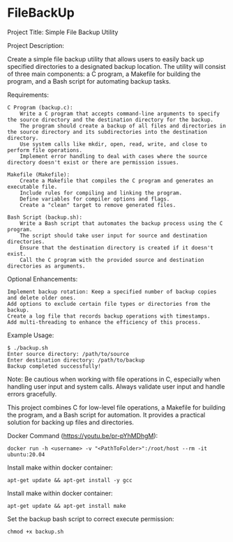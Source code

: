 # FileBackUp

Project Title: Simple File Backup Utility

Project Description:

Create a simple file backup utility that allows users to easily back up specified directories to a designated backup location. The utility will consist of three main components: a C program, a Makefile for building the program, and a Bash script for automating backup tasks.

Requirements:

    C Program (backup.c):
        Write a C program that accepts command-line arguments to specify the source directory and the destination directory for the backup.
        The program should create a backup of all files and directories in the source directory and its subdirectories into the destination directory.
        Use system calls like mkdir, open, read, write, and close to perform file operations.
        Implement error handling to deal with cases where the source directory doesn't exist or there are permission issues.

    Makefile (Makefile):
        Create a Makefile that compiles the C program and generates an executable file.
        Include rules for compiling and linking the program.
        Define variables for compiler options and flags.
        Create a "clean" target to remove generated files.

    Bash Script (backup.sh):
        Write a Bash script that automates the backup process using the C program.
        The script should take user input for source and destination directories.
        Ensure that the destination directory is created if it doesn't exist.
        Call the C program with the provided source and destination directories as arguments.

Optional Enhancements:

    Implement backup rotation: Keep a specified number of backup copies and delete older ones.
    Add options to exclude certain file types or directories from the backup.
    Create a log file that records backup operations with timestamps.
    Add multi-threading to enhance the efficiency of this process.

Example Usage:
```
$ ./backup.sh
Enter source directory: /path/to/source
Enter destination directory: /path/to/backup
Backup completed successfully!
```

Note: Be cautious when working with file operations in C, especially when handling user input and system calls. Always validate user input and handle errors gracefully.

This project combines C for low-level file operations, a Makefile for building the program, and a Bash script for automation. It provides a practical solution for backing up files and directories.

Docker Command (https://youtu.be/pr-pYhMDhgM):
```
docker run -h <username> -v "<PathToFolder>":/root/host --rm -it ubuntu:20.04
```

Install make within docker container:
```
apt-get update && apt-get install -y gcc
```

Install make within docker container:
```
apt-get update && apt-get install make
```

Set the backup bash script to correct execute permission:
```
chmod +x backup.sh
```
